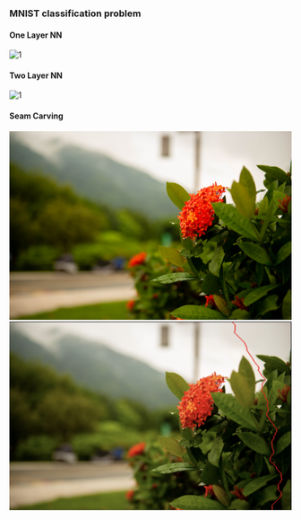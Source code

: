 ### MNIST classification problem

#### One Layer NN

![1](./one_nn_plot_png)

#### Two Layer NN

![1](./two_nn_plot_png)

#### Seam Carving
![1](./roadFlower.jpg)
![1](./roadFlower_carving.jpg)
